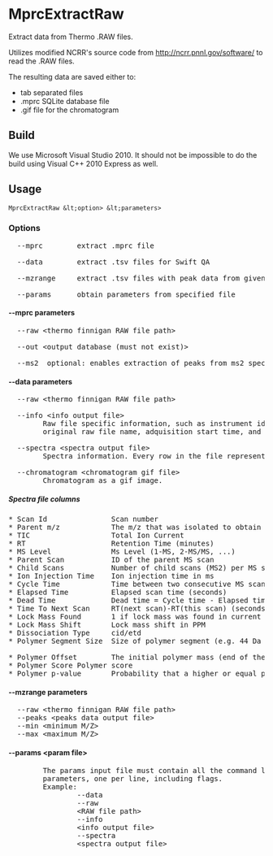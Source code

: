 MprcExtractRaw
==============

Extract data from Thermo .RAW files.

Utilizes modified NCRR's source code from http://ncrr.pnnl.gov/software/ to read the .RAW files.

The resulting data are saved either to:

* tab separated files
* .mprc SQLite database file
* .gif file for the chromatogram

Build
-----

We use Microsoft Visual Studio 2010. It should not be impossible to do the build using Visual C++ 2010 Express as well.

Usage
-----

    MprcExtractRaw &lt;option> &lt;parameters>

### Options
<pre>
  --mprc        extract .mprc file

  --data        extract .tsv files for Swift QA

  --mzrange     extract .tsv files with peak data from given range

  --params      obtain parameters from specified file
</pre>

#### --mprc parameters
<pre>
  --raw &lt;thermo finnigan RAW file path>

  --out &lt;output database (must not exist)>

  --ms2  optional: enables extraction of peaks from ms2 spectra
</pre>

#### --data parameters
<pre>
  --raw &lt;thermo finnigan RAW file path>

  --info &lt;info output file>
        Raw file specific information, such as instrument id,
        original raw file name, adquisition start time, and so on.

  --spectra &lt;spectra output file>
        Spectra information. Every row in the file represents a spectrum.

  --chromatogram &lt;chromatogram gif file>
        Chromatogram as a gif image.
</pre>

##### Spectra file columns

<pre>
* Scan Id               Scan number
* Parent m/z            The m/z that was isolated to obtain MSn
* TIC                   Total Ion Current
* RT                    Retention Time (minutes)
* MS Level              Ms Level (1-MS, 2-MS/MS, ...)
* Parent Scan           ID of the parent MS scan
* Child Scans           Number of child scans (MS2) per MS scan
* Ion Injection Time    Ion injection time in ms
* Cycle Time            Time between two consecutive MS scans (seconds)
* Elapsed Time          Elapsed scan time (seconds)
* Dead Time             Dead time = Cycle time - Elapsed time (seconds)
* Time To Next Scan     RT(next scan)-RT(this scan) (seconds)
* Lock Mass Found       1 if lock mass was found in current scan
* Lock Mass Shift       Lock mass shift in PPM
* Dissociation Type     cid/etd
* Polymer Segment Size  Size of polymer segment (e.g. 44 Da for typical polymer)

* Polymer Offset        The initial polymer mass (end of the polymer before segments start)
* Polymer Score Polymer score
* Polymer p-value       Probability that a higher or equal polymer score could be achieved randomly
</pre>

#### --mzrange parameters
<pre>
  --raw &lt;thermo finnigan RAW file path>
  --peaks &lt;peaks data output file>
  --min &lt;minimum M/Z>
  --max &lt;maximum M/Z>
</pre>

#### --params &lt;param file>
<pre>
        The params input file must contain all the command line
        parameters, one per line, including flags.
        Example:
                --data
                --raw
                &lt;RAW file path>
                --info
                &lt;info output file>
                --spectra
                &lt;spectra output file>
</pre>
